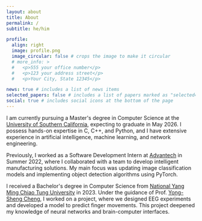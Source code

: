 ```yaml
---
layout: about
title: About
permalink: /
subtitle: he/him

profile:
  align: right
  image: profile.png
  image_circular: false # crops the image to make it circular
  # more_info: >
  #   <p>555 your office number</p>
  #   <p>123 your address street</p>
  #   <p>Your City, State 12345</p>

news: true # includes a list of news items
selected_papers: false # includes a list of papers marked as "selected={true}"
social: true # includes social icons at the bottom of the page
---
```


I am currently pursuing a Master's degree in Computer Science at the [University of Southern California](https://www.usc.edu/), expecting to graduate in May 2026. I possess hands-on expertise in C, C++, and Python, and I have extensive experience in artificial intelligence, machine learning, and network engineering.

Previously, I worked as a Software Development Intern at [Advantech](https://www.advantech.com/en-us) in Summer 2022, where I collaborated with a team to develop intelligent manufacturing solutions. My main focus was updating image classification models and implementing object detection algorithms using PyTorch.

I received a Bachelor's degree in Computer Science from [National Yang Ming Chiao Tung University](https://www.nycu.edu.tw/nycu/en/index) in 2023. Under the guidance of Prof. [Yong-Sheng Cheng](https://www.cs.nycu.edu.tw/members/detail/yschen?locale=en), I worked on a project, where we designed EEG experiments and developed a model to predict finger movements. This project deepened my knowledge of neural networks and brain-computer interfaces.
